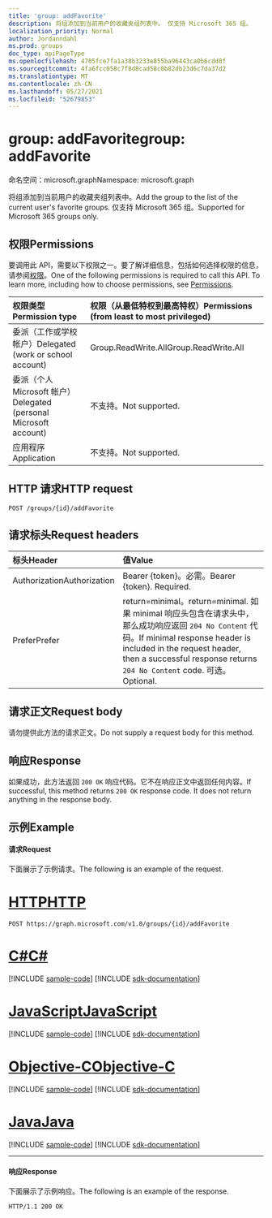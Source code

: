 ```yaml
---
title: 'group: addFavorite'
description: 将组添加到当前用户的收藏夹组列表中。 仅支持 Microsoft 365 组。
localization_priority: Normal
author: Jordanndahl
ms.prod: groups
doc_type: apiPageType
ms.openlocfilehash: 4705fce7fa1a38b3233e855ba96443ca0b6cdd0f
ms.sourcegitcommit: 4fa6fcc058c7f8d8cad58c0b82db23d6c7da37d2
ms.translationtype: MT
ms.contentlocale: zh-CN
ms.lasthandoff: 05/27/2021
ms.locfileid: "52679853"
---
```

# <a name="group-addfavorite"></a><span data-ttu-id="eff1b-104">group: addFavorite</span><span class="sxs-lookup"><span data-stu-id="eff1b-104">group: addFavorite</span></span>

<span data-ttu-id="eff1b-105">命名空间：microsoft.graph</span><span class="sxs-lookup"><span data-stu-id="eff1b-105">Namespace: microsoft.graph</span></span>

<span data-ttu-id="eff1b-106">将组添加到当前用户的收藏夹组列表中。</span><span class="sxs-lookup"><span data-stu-id="eff1b-106">Add the group to the list of the current user's favorite groups.</span></span> <span data-ttu-id="eff1b-107">仅支持 Microsoft 365 组。</span><span class="sxs-lookup"><span data-stu-id="eff1b-107">Supported for Microsoft 365 groups only.</span></span>

## <a name="permissions"></a><span data-ttu-id="eff1b-108">权限</span><span class="sxs-lookup"><span data-stu-id="eff1b-108">Permissions</span></span>
<span data-ttu-id="eff1b-p103">要调用此 API，需要以下权限之一。要了解详细信息，包括如何选择权限的信息，请参阅[权限](/graph/permissions-reference)。</span><span class="sxs-lookup"><span data-stu-id="eff1b-p103">One of the following permissions is required to call this API. To learn more, including how to choose permissions, see [Permissions](/graph/permissions-reference).</span></span>

|<span data-ttu-id="eff1b-111">权限类型</span><span class="sxs-lookup"><span data-stu-id="eff1b-111">Permission type</span></span>      | <span data-ttu-id="eff1b-112">权限（从最低特权到最高特权）</span><span class="sxs-lookup"><span data-stu-id="eff1b-112">Permissions (from least to most privileged)</span></span>              |
|:--------------------|:---------------------------------------------------------|
|<span data-ttu-id="eff1b-113">委派（工作或学校帐户）</span><span class="sxs-lookup"><span data-stu-id="eff1b-113">Delegated (work or school account)</span></span> | <span data-ttu-id="eff1b-114">Group.ReadWrite.All</span><span class="sxs-lookup"><span data-stu-id="eff1b-114">Group.ReadWrite.All</span></span>    |
|<span data-ttu-id="eff1b-115">委派（个人 Microsoft 帐户）</span><span class="sxs-lookup"><span data-stu-id="eff1b-115">Delegated (personal Microsoft account)</span></span> | <span data-ttu-id="eff1b-116">不支持。</span><span class="sxs-lookup"><span data-stu-id="eff1b-116">Not supported.</span></span>    |
|<span data-ttu-id="eff1b-117">应用程序</span><span class="sxs-lookup"><span data-stu-id="eff1b-117">Application</span></span> | <span data-ttu-id="eff1b-118">不支持。</span><span class="sxs-lookup"><span data-stu-id="eff1b-118">Not supported.</span></span> |

## <a name="http-request"></a><span data-ttu-id="eff1b-119">HTTP 请求</span><span class="sxs-lookup"><span data-stu-id="eff1b-119">HTTP request</span></span>
<!-- { "blockType": "ignored" } -->
```http
POST /groups/{id}/addFavorite
```

## <a name="request-headers"></a><span data-ttu-id="eff1b-120">请求标头</span><span class="sxs-lookup"><span data-stu-id="eff1b-120">Request headers</span></span>
| <span data-ttu-id="eff1b-121">标头</span><span class="sxs-lookup"><span data-stu-id="eff1b-121">Header</span></span>       | <span data-ttu-id="eff1b-122">值</span><span class="sxs-lookup"><span data-stu-id="eff1b-122">Value</span></span> |
|:---------------|:--------|
| <span data-ttu-id="eff1b-123">Authorization</span><span class="sxs-lookup"><span data-stu-id="eff1b-123">Authorization</span></span>  | <span data-ttu-id="eff1b-p104">Bearer {token}。必需。</span><span class="sxs-lookup"><span data-stu-id="eff1b-p104">Bearer {token}. Required.</span></span>  |
| <span data-ttu-id="eff1b-126">Prefer</span><span class="sxs-lookup"><span data-stu-id="eff1b-126">Prefer</span></span> | <span data-ttu-id="eff1b-127">return=minimal。</span><span class="sxs-lookup"><span data-stu-id="eff1b-127">return=minimal.</span></span> <span data-ttu-id="eff1b-128">如果 minimal 响应头包含在请求头中，那么成功响应返回 `204 No Content` 代码。</span><span class="sxs-lookup"><span data-stu-id="eff1b-128">If minimal response header is included in the request header, then a successful response returns `204 No Content` code.</span></span> <span data-ttu-id="eff1b-129">可选。</span><span class="sxs-lookup"><span data-stu-id="eff1b-129">Optional.</span></span>  |

## <a name="request-body"></a><span data-ttu-id="eff1b-130">请求正文</span><span class="sxs-lookup"><span data-stu-id="eff1b-130">Request body</span></span>
<span data-ttu-id="eff1b-131">请勿提供此方法的请求正文。</span><span class="sxs-lookup"><span data-stu-id="eff1b-131">Do not supply a request body for this method.</span></span>

## <a name="response"></a><span data-ttu-id="eff1b-132">响应</span><span class="sxs-lookup"><span data-stu-id="eff1b-132">Response</span></span>
<span data-ttu-id="eff1b-p106">如果成功，此方法返回 `200 OK` 响应代码。它不在响应正文中返回任何内容。</span><span class="sxs-lookup"><span data-stu-id="eff1b-p106">If successful, this method returns `200 OK` response code. It does not return anything in the response body.</span></span>

## <a name="example"></a><span data-ttu-id="eff1b-135">示例</span><span class="sxs-lookup"><span data-stu-id="eff1b-135">Example</span></span>
#### <a name="request"></a><span data-ttu-id="eff1b-136">请求</span><span class="sxs-lookup"><span data-stu-id="eff1b-136">Request</span></span>
<span data-ttu-id="eff1b-137">下面展示了示例请求。</span><span class="sxs-lookup"><span data-stu-id="eff1b-137">The following is an example of the request.</span></span>

# <a name="http"></a>[<span data-ttu-id="eff1b-138">HTTP</span><span class="sxs-lookup"><span data-stu-id="eff1b-138">HTTP</span></span>](#tab/http)
<!-- {
  "blockType": "request",
  "name": "group_addfavorite"
}-->
```http
POST https://graph.microsoft.com/v1.0/groups/{id}/addFavorite
```
# <a name="c"></a>[<span data-ttu-id="eff1b-139">C#</span><span class="sxs-lookup"><span data-stu-id="eff1b-139">C#</span></span>](#tab/csharp)
[!INCLUDE [sample-code](../includes/snippets/csharp/group-addfavorite-csharp-snippets.md)]
[!INCLUDE [sdk-documentation](../includes/snippets/snippets-sdk-documentation-link.md)]

# <a name="javascript"></a>[<span data-ttu-id="eff1b-140">JavaScript</span><span class="sxs-lookup"><span data-stu-id="eff1b-140">JavaScript</span></span>](#tab/javascript)
[!INCLUDE [sample-code](../includes/snippets/javascript/group-addfavorite-javascript-snippets.md)]
[!INCLUDE [sdk-documentation](../includes/snippets/snippets-sdk-documentation-link.md)]

# <a name="objective-c"></a>[<span data-ttu-id="eff1b-141">Objective-C</span><span class="sxs-lookup"><span data-stu-id="eff1b-141">Objective-C</span></span>](#tab/objc)
[!INCLUDE [sample-code](../includes/snippets/objc/group-addfavorite-objc-snippets.md)]
[!INCLUDE [sdk-documentation](../includes/snippets/snippets-sdk-documentation-link.md)]

# <a name="java"></a>[<span data-ttu-id="eff1b-142">Java</span><span class="sxs-lookup"><span data-stu-id="eff1b-142">Java</span></span>](#tab/java)
[!INCLUDE [sample-code](../includes/snippets/java/group-addfavorite-java-snippets.md)]
[!INCLUDE [sdk-documentation](../includes/snippets/snippets-sdk-documentation-link.md)]

---


#### <a name="response"></a><span data-ttu-id="eff1b-143">响应</span><span class="sxs-lookup"><span data-stu-id="eff1b-143">Response</span></span>
<span data-ttu-id="eff1b-144">下面展示了示例响应。</span><span class="sxs-lookup"><span data-stu-id="eff1b-144">The following is an example of the response.</span></span>
<!-- {
  "blockType": "response",
  "truncated": false
} -->
```http
HTTP/1.1 200 OK
```

<!-- uuid: 8fcb5dbc-d5aa-4681-8e31-b001d5168d79
2015-10-25 14:57:30 UTC -->
<!-- {
  "type": "#page.annotation",
  "description": "group: addFavorite",
  "keywords": "",
  "section": "documentation",
  "tocPath": "",
  "suppressions": [
  ]
}-->

